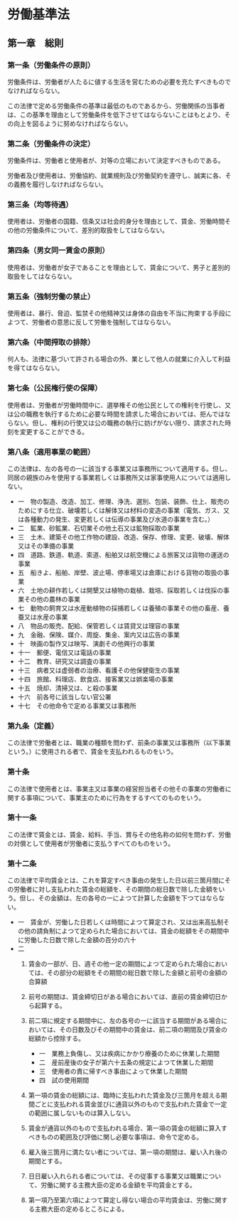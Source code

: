 # 労働基準法

## 第一章　総則

### 第一条（労働条件の原則）

労働条件は、労働者が人たるに値する生活を営むための必要を充たすべきものでなければならない。

この法律で定める労働条件の基準は最低のものであるから、労働関係の当事者は、この基準を理由として労働条件を低下させてはならないことはもとより、その向上を図るように努めなければならない。

### 第二条（労働条件の決定）

労働条件は、労働者と使用者が、対等の立場において決定すべきものである。

労働者及び使用者は、労働協約、就業規則及び労働契約を遵守し、誠実に各、その義務を履行しなければならない。

### 第三条（均等待遇）

使用者は、労働者の国籍、信条又は社会的身分を理由として、賃金、労働時間その他の労働条件について、差別的取扱をしてはならない。

### 第四条（男女同一賃金の原則）

使用者は、労働者が女子であることを理由として、賃金について、男子と差別的取扱をしてはならない。

### 第五条（強制労働の禁止）

使用者は、暴行、脅迫、監禁その他精神又は身体の自由を不当に拘束する手段によつて、労働者の意思に反して労働を強制してはならない。

### 第六条（中間搾取の排除）

何人も、法律に基づいて許される場合の外、業として他人の就業に介入して利益を得てはならない。

### 第七条（公民権行使の保障）

使用者は、労働者が労働時間中に、選挙権その他公民としての権利を行使し、又は公の職務を執行するために必要な時間を請求した場合においては、拒んではならない。但し、権利の行使又は公の職務の執行に妨げがない限り、請求された時刻を変更することができる。

### 第八条（適用事業の範囲）

この法律は、左の各号の一に該当する事業又は事務所について適用する。但し、同居の親族のみを使用する事業若しくは事務所又は家事使用人については適用しない。

- 一　物の製造、改造、加工、修理、浄洗、選別、包装、装飾、仕上、販売のためにする仕立、破壊若しくは解体又は材料の変造の事業（電気、ガス、又は各種動力の発生、変更若しくは伝導の事業及び水道の事業を含む。）
- 二　鉱業、砂鉱業、石切業その他土石又は鉱物採取の事業
- 三　土木、建築その他工作物の建設、改造、保存、修理、変更、破壊、解体又はその準備の事業
- 四　道路、鉄道、軌道、索道、船舶又は航空機による旅客又は貨物の運送の事業
- 五　船きよ、船舶、岸壁、波止場、停車場又は倉庫における貨物の取扱の事業
- 六　土地の耕作若しくは開墾又は植物の栽植、栽培、採取若しくは伐採の事業その他の農林の事業
- 七　動物の飼育又は水産動植物の採捕若しくは養殖の事業その他の畜産、養蚕又は水産の事業
- 八　物品の販売、配給、保管若しくは賃貸又は理容の事業
- 九　金融、保険、媒介、周旋、集金、案内又は広告の事業
- 十　映画の製作又は映写、演劇その他興行の事業
- 十一　郵便、電信又は電話の事業
- 十二　教育、研究又は調査の事業
- 十三　病者又は虚弱者の治療、看護その他保健衛生の事業
- 十四　旅館、料理店、飲食店、接客業又は娯楽場の事業
- 十五　焼却、清掃又は、と殺の事業
- 十六　前各号に該当しない官公署
- 十七　その他命令で定める事業又は事務所

### 第九条（定義）

この法律で労働者とは、職業の種類を問わず、前条の事業又は事務所（以下事業という。）に使用される者で、賃金を支払われるものをいう。

### 第十条

この法律で使用者とは、事業主又は事業の経営担当者その他その事業の労働者に関する事項について、事業主のために行為をするすべてのものをいう。

### 第十一条

この法律で賃金とは、賃金、給料、手当、賞与その他名称の如何を問わず、労働の対償として使用者が労働者に支払うすべてのものをいう。

### 第十二条

この法律で平均賃金とは、これを算定すべき事由の発生した日以前三箇月間にその労働者に対し支払われた賃金の総額を、その期間の総日数で除した金額をいう。但し、その金額は、左の各号の一によつて計算した金額を下つてはならない。

- 一　賃金が、労働した日若しくは時間によつて算定され、又は出来高払制その他の請負制によつて定められた場合においては、賃金の総額をその期間中に労働した日数で除した金額の百分の六十
- 二
  1. 賃金の一部が、日、週その他一定の期間によつて定められた場合においては、その部分の総額をその期間の総日数で除した金額と前号の金額の合算額
  2. 前号の期間は、賃金締切日がある場合においては、直前の賃金締切日から起算する。
  3. 前二項に規定する期間中に、左の各号の一に該当する期間がある場合においては、その日数及びその期間中の賃金は、前二項の期間及び賃金の総額から控除する。
      - 一　業務上負傷し、又は疾病にかかり療養のために休業した期間
      - 二　産前産後の女子が第六十五条の規定によつて休業した期間
      - 三　使用者の責に帰すべき事由によって休業した期間
      - 四　試の使用期間

  4. 第一項の賃金の総額には、臨時に支払われた賃金及び三箇月を超える期間ごとに支払われる賃金並びに通貨以外のもので支払われた賃金で一定の範囲に属しないものは算入しない。

  5. 賃金が通貨以外のもので支払われる場合、第一項の賃金の総額に算入すべきものの範囲及び評価に関し必要な事項は、命令で定める。

  6. 雇入後三箇月に満たない者については、第一項の期間は、雇い入れ後の期間とする。

  7. 日日雇い入れられる者については、その従事する事業又は職業について、労働に関する主務大臣の定める金額を平均賃金とする。

  8. 第一項乃至第六項によつて算定し得ない場合の平均賃金は、労働に関する主務大臣の定めるところによる。
